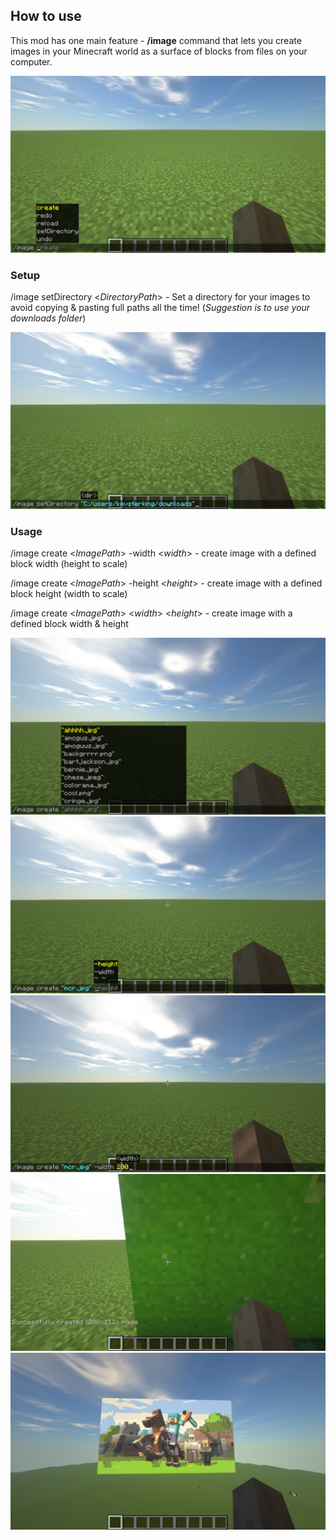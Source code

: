 ## How to use
This mod has one main feature - **/image** command that lets you create images in your Minecraft world as a surface of blocks from files on your computer.

![Options for the /image command](res/options.png)

### Setup
/image setDirectory <*DirectoryPath*> - Set a directory for your images to avoid copying & pasting full paths all the time! (*Suggestion is to use your downloads folder*)

![Options for the /image command](res/setup.png)

### Usage
/image create <*ImagePath*> -width <*width*> - create image with a defined block width (height to scale)

/image create <*ImagePath*> -height <*height*> - create image with a defined block height (width to scale)

/image create <*ImagePath*> <*width*> <*height*> - create image with a defined block width & height

![Select an image to create](res/cmd1.png)
![Choose the width and/or height in blocks](res/cmd2.png)
![An example of a full command - "/image create 'mcr.jpg' -width 200"](res/cmd3.png)
![Successful image creation prompt"](res/cmd4.png)
![The views of the image created from a distance"](res/result.png)
